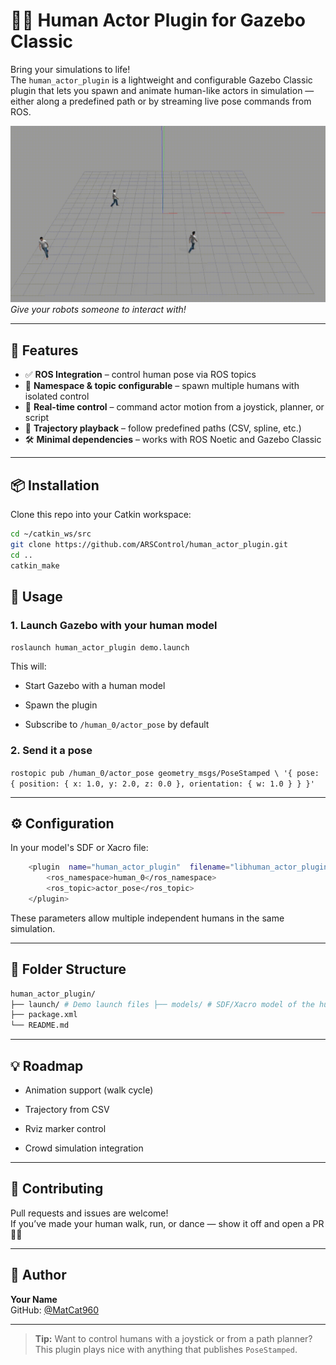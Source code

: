 # 🧍‍♂️ Human Actor Plugin for Gazebo Classic

Bring your simulations to life!  
The `human_actor_plugin` is a lightweight and configurable Gazebo Classic plugin that lets you spawn and animate human-like actors in simulation — either along a predefined path or by streaming live pose commands from ROS.

![Demo](media/humans_gaz.gif)  
*Give your robots someone to interact with!*

---

## 🚀 Features

- ✅ **ROS Integration** – control human pose via ROS topics
- 🧭 **Namespace & topic configurable** – spawn multiple humans with isolated control
- 🎯 **Real-time control** – command actor motion from a joystick, planner, or script
- 🔄 **Trajectory playback** – follow predefined paths (CSV, spline, etc.)
- 🛠️ **Minimal dependencies** – works with ROS Noetic and Gazebo Classic

---

## 📦 Installation

Clone this repo into your Catkin workspace:

```bash
cd ~/catkin_ws/src
git clone https://github.com/ARSControl/human_actor_plugin.git
cd ..
catkin_make
```

## 🧪 Usage

### 1. Launch Gazebo with your human model

`roslaunch human_actor_plugin demo.launch` 

This will:

-   Start Gazebo with a human model
    
-   Spawn the plugin
    
-   Subscribe to `/human_0/actor_pose` by default
    

### 2. Send it a pose


`rostopic pub /human_0/actor_pose geometry_msgs/PoseStamped \ '{ pose: { position: { x: 1.0, y: 2.0, z: 0.0 }, orientation: { w: 1.0 } } }'` 

----------

## ⚙️ Configuration

In your model's SDF or Xacro file:

```bash
    <plugin  name="human_actor_plugin"  filename="libhuman_actor_plugin.so"> 
        <ros_namespace>human_0</ros_namespace> 
        <ros_topic>actor_pose</ros_topic> 
    </plugin> 
```
These parameters allow multiple independent humans in the same simulation.

----------

## 📂 Folder Structure


```bash
human_actor_plugin/
├── launch/ # Demo launch files ├── models/ # SDF/Xacro model of the human ├── src/ # Plugin source code ├── CMakeLists.txt
├── package.xml
└── README.md
``` 

----------

## 💡 Roadmap

-   Animation support (walk cycle)
    
-   Trajectory from CSV
    
-   Rviz marker control
    
-   Crowd simulation integration
    

----------

## 🤝 Contributing

Pull requests and issues are welcome!  
If you’ve made your human walk, run, or dance — show it off and open a PR 🕺💃


----------

## 👤 Author

**Your Name**  
GitHub: [@MatCat960](https://github.com/MatCat960)

----------

> **Tip:** Want to control humans with a joystick or from a path planner? This plugin plays nice with anything that publishes `PoseStamped`.